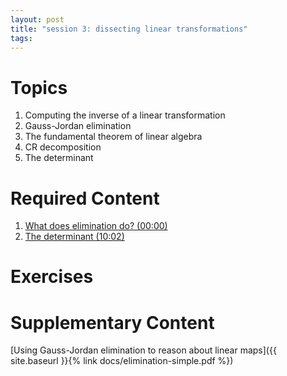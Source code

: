 ```yaml
---
layout: post
title: "session 3: dissecting linear transformations"
tags:
---
```


# Topics

1. Computing the inverse of a linear transformation
2. Gauss-Jordan elimination
3. The fundamental theorem of linear algebra
4. CR decomposition
5. The determinant


# Required Content

1. [What does elimination do? (00:00)](https://randomvideo.org)
2. [The determinant (10:02)](https://www.youtube.com/watch?v=Ip3X9LOh2dk&list=PLZHQObOWTQDPD3MizzM2xVFitgF8hE_ab&index=6)

# Exercises


# Supplementary Content

[Using Gauss-Jordan elimination to reason about linear maps]({{ site.baseurl }}{% link docs/elimination-simple.pdf  %})
